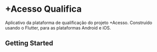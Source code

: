 # +Acesso Qualifica

Aplicativo da plataforma de qualificação do projeto +Acesso. Construído usando o Flutter, para as plataformas Android e iOS.

## Getting Started
